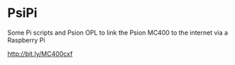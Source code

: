 
# PsiPi
Some Pi scripts and Psion OPL to link the Psion MC400 to the internet via a Raspberry Pi

http://bit.ly/MC400cxf

